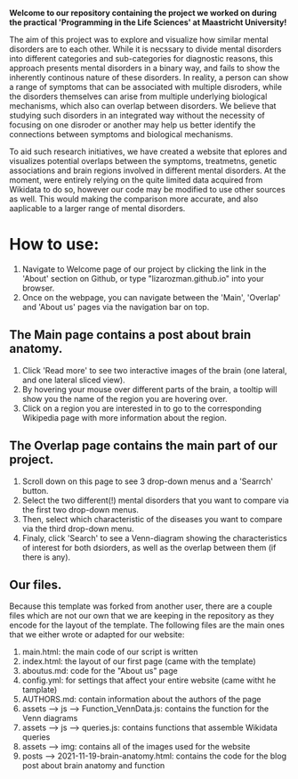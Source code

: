 **Welcome to our repository containing the project we worked on during the practical 'Programming in the Life Sciences' at Maastricht University!**

The aim of this project was to explore and visualize how similar mental disorders are to each other. While it is necssary to divide mental disorders into different categories and sub-categories for diagnostic reasons, this approach presents mental disorders in a binary way, and fails to show the inherently continous nature of these disorders. In reality, a person can show a range of symptoms that can be associated with multiple disroders, while the disorders themselves can arise from multiple underlying biological mechanisms, which also can overlap between disorders. We believe that studying such disorders in an integrated way without the necessity of focusing on one disroder or another may help us better identify the connections between symptoms and biological mechanisms.

To aid such research initiatives, we have created a website that eplores and visualizes potential overlaps between the symptoms, treatmetns, genetic associations and brain regions involved in different mental disorders. At the moment, were entirely relying on the quite limited data acquired from Wikidata to do so, however our code may be modified to use other sources as well. This would making the comparison more accurate, and also aaplicable to a larger range of mental disorders.

# How to use:
1. Navigate to Welcome page of our project by clicking the link in the 'About' section on Github, or type "lizarozman.github.io" into your browser.
2. Once on the webpage, you can navigate between the 'Main', 'Overlap' and 'About us' pages via the navigation bar on top.

## The Main page contains a post about brain anatomy.
1. Click 'Read more' to see two interactive images of the brain (one lateral, and one lateral sliced view).
2. By hovering your mouse over different parts of the brain, a tooltip will show you the name of the region you are hovering over.
3. Click on a region you are interested in to go to the corresponding Wikipedia page with more information about the region.

## The Overlap page contains the main part of our project.
 1. Scroll down on this page to see 3 drop-down menus and a 'Searrch' button.
 2. Select the two different(!) mental disorders that you want to compare via the first two drop-down menus.
 3. Then, select which characteristic of the diseases you want to compare via the third drop-down menu.   
 4. Finaly, click 'Search' to see a Venn-diagram showing the characteristics of interest for both dsiorders, as well as the overlap between them (if there is any).

## Our files.
Because this template was forked from another user, there are a couple files which are not our own that we are keeping in the repository as they encode for the layout of the template. The following files are the main ones that we either wrote or adapted for our website:
 1. main.html: the main code of our script is written
 2. index.html: the layout of our first page (came with the template)
 3. aboutus.md: code for the "About us" page
 4. config.yml: for settings that affect your entire website (came witht he tamplate)
 5. AUTHORS.md: contain information about the authors of the page
 6. assets --> js --> Function_VennData.js: contains the function for the Venn diagrams
 7. assets --> js --> queries.js: contains functions that assemble Wikidata queries
 8. assets --> img: contains all of the images used for the website
 9. posts --> 2021-11-19-brain-anatomy.html: contains the code for the blog post about brain anatomy and function

